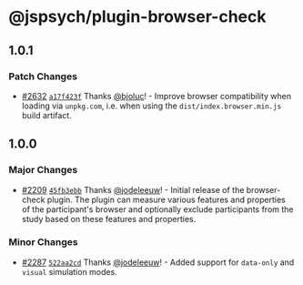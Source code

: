 # @jspsych/plugin-browser-check

## 1.0.1

### Patch Changes

- [#2632](https://github.com/jspsych/jsPsych/pull/2632) [`a17f423f`](https://github.com/jspsych/jsPsych/commit/a17f423f18df24c73baeb06d4079f9f2f9211386) Thanks [@bjoluc](https://github.com/bjoluc)! - Improve browser compatibility when loading via `unpkg.com`, i.e. when using the `dist/index.browser.min.js` build artifact.

## 1.0.0

### Major Changes

- [#2209](https://github.com/jspsych/jsPsych/pull/2209) [`45fb3ebb`](https://github.com/jspsych/jsPsych/commit/45fb3ebb92a7effaf807c548ccd01eb2cda39110) Thanks [@jodeleeuw](https://github.com/jodeleeuw)! - Initial release of the browser-check plugin. The plugin can measure various features and properties of the participant's browser and optionally exclude participants from the study based on these features and properties.

### Minor Changes

- [#2287](https://github.com/jspsych/jsPsych/pull/2287) [`522aa2cd`](https://github.com/jspsych/jsPsych/commit/522aa2cdbf64886e95b2b50f5442cc360b631339) Thanks [@jodeleeuw](https://github.com/jodeleeuw)! - Added support for `data-only` and `visual` simulation modes.
